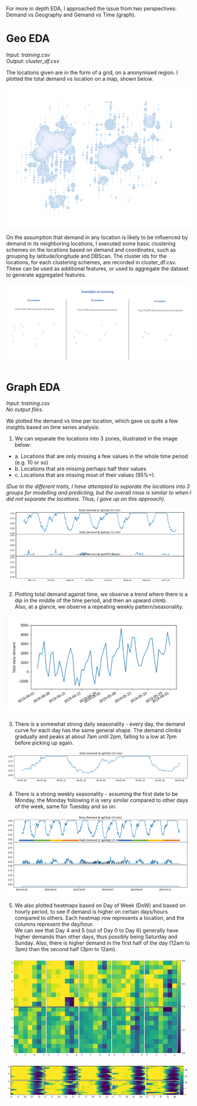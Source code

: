 For more in depth EDA, I approached the issue from two perspectives: Demand vs Geography and Gemand vs Time (graph).

# Geo EDA

_Input: training.csv </br>
Output: cluster_df.csv_

The locations given are in the form of a grid, on a anonymised region. I plotted the total demand vs location on a map, shown below.

![Total Demand vs Location plotted](../images/demand_total.png?raw=true "Total Demand vs Location plotted")

On the assumption that demand in any location is likely to be influenced by demand in its neighboring locations,
I executed some basic clustering schemes on the locations based on demand and coordinates, such as grouping by latitude/longitude and DBScan.
The cluster ids for the locations, for each clustering schemes, are recorded in cluster_df.csv.
These can be used as additional features, or used to aggregate the dataset to generate aggregated features.

![Examples of clustering schemes](../images/clustering.png?raw=true "Examples of clustering schemes")

# Graph EDA

_Input: training.csv </br>
No output files._

We plotted the demand vs time per location, which gave us quite a few insights
based on time series analysis:

1. We can separate the locations into 3 zones, illustrated in the image below: </br>
* a. Locations that are only missing a few values in the whole time period (e.g. 10 or so)
* b. Locations that are missing perhaps half their values
* c. Locations that are missing most of their values (95%+). </br>
 
_(Due to the different traits, I have attempted to separate the locations into 3 groups for modelling and predicting, but the overall rmse is similar to when I did not separate the locations. Thus, I gave up on this approach)._

![Examples of locations with different quantites of NaN values](../images/graph_nan.png?raw=true "Examples of locations with different quantites of NaN values")

2. Plotting total demand against time, we observe a trend where there is a dip in the middle of the time period, and then an upward climb. </br>
Also, at a glance, we observe a repeating weekly pattern/seasonality.

![General Trend](../images/graph_trend.png?raw=true "General Trend")

3. There is a somewhat strong daily seasonality - every day, the demand curve for each day has the same general shape.
The demand climbs gradually and peaks at about 7am until 2pm, falling to a low at 7pm before picking up again. 

![Daily Seasonality](../images/graph_daily.png?raw=true "Daily Seasonality")

4. There is a strong weekly seasonality - assuming the first date to be Monday, the Monday following it is very similar compared to other days of the week,
same for Tuesday and so on.

![Weekly Seasonality](../images/graph_weekly.png?raw=true "Weekly Seasonality")

5. We also plotted heatmaps based on Day of Week (DoW) and based on hourly period, to see if demand is higher on certain days/hours compared to others. 
Each heatmap row represents a location, and the columns represent the day/hour. </br>
We can see that Day 4 and 5 (out of Day 0 to Day 6) generally have higher demands than other days, thus possibly being Saturday and Sunday.
Also, there is higher demand in the first half of the day (12am to 3pm) than the second half (3pm to 12am).

![Day of Week Heatmap](../images/heatmap_dow.png?raw=true "Heatmap by day of week")

![Hourly Heatmap](../images/heatmap_hourly.png?raw=true "Heatmap by hours")